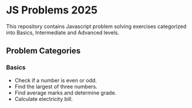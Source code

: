 # JS Problems 2025

This repository contains Javascript problem solving exercises categorized into Basics, Intermediate and Advanced levels.

## Problem Categories

### Basics

- Check if a number is even or odd.
- Find the largest of three numbers.
- Find average marks and determine grade.
- Calculate electricity bill.
